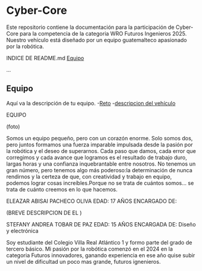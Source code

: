 # Cyber-Core

Este repositorio contiene la documentación para la participación de Cyber-Core para la competencia de la categoria WRO Futuros 
Ingenieros 2025. Nuestro vehículo está diseñado por un equipo guatemalteco apasionado por la robótica.


INDICE DE README.md
[Equipo](#equipo)

...

## Equipo
Aquí va la descripción de tu equipo.
-[Reto](reto.jpg)
-[descripcion del vehículo](descripciondelvechículo.ipg)






EQUIPO


(foto)




Somos un equipo pequeño, pero con un corazón enorme. Solo somos dos, pero juntos formamos una fuerza imparable impulsada desde la 
pasión por la robótica y el deseo de superarnos. Cada paso que damos, cada error que corregimos y cada avance que logramos es el 
resultado de trabajo duro, largas horas y una confianza inquebrantable entre nosotros. No tenemos un gran número, pero tenemos algo 
más poderoso:la determinación de nunca rendirnos y la certeza de que, con creatividad y trabajo en equipo, podemos lograr cosas 
increíbles.Porque no se trata de cuántos somos… se trata de cuánto creemos en lo que hacemos.


ELEAZAR ABISAI PACHECO OLIVA
 EDAD: 17 AÑOS
 ENCARGADO DE:


 (BREVE DESCRIPCION DE EL )






 STEFANY ANDREA TOBAR DE PAZ
   EDAD: 15 AÑOS
   ENCARGADA DE: Diseño y electrónica

   Soy estudiante del Colegio Villa Real Atlántico 1 y formo parte del grado de tercero básico.
   Mi pasión por la robótica comenzó en el 2024 en la categoria Futuros innovadores, ganando experiencia en ese año quise subir un 
   nivel de dificultad un poco mas grande, futuros ignenieros.
   






